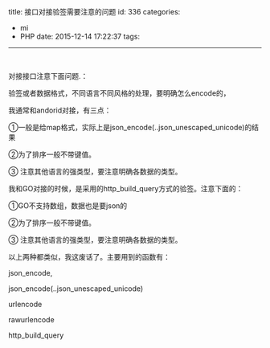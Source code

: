 title: 接口对接验签需要注意的问题
id: 336
categories:
  - mi
  - PHP
date: 2015-12-14 17:22:37
tags:
---

&nbsp;


对接接口注意下面问题.：

验签或者数据格式，不同语言不同风格的处理，要明确怎么encode的，

我通常和andorid对接，有三点：

①一般是给map格式，实际上是json_encode(..json_unescaped_unicode)的结果

②为了排序一般不带键值。

③ 注意其他语言的强类型，要注意明确各数据的类型。

我和GO对接的时候，是采用的http_build_query方式的验签。注意下面的：

①GO不支持数组，数据也是要json的

②为了排序一般不带键值。

③ 注意其他语言的强类型，要注意明确各数据的类型。

以上两种都类似，我这废话了。主要用到的函数有：

json_encode,

json_encode(..json_unescaped_unicode)

urlencode

rawurlencode

http_build_query


